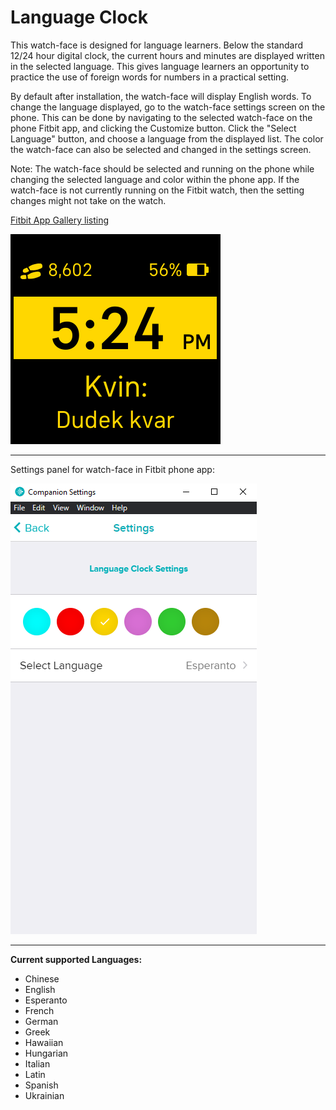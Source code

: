 # Language Clock
This watch-face is designed for language learners. Below the standard 12/24 hour digital clock, the current hours and minutes are displayed written in the selected language. This gives language learners an opportunity to practice the use of foreign words for numbers in a practical setting. 

By default after installation, the watch-face will display English words. To change the language displayed, go to the watch-face settings screen on the phone. This can be done by navigating to the selected watch-face on the phone Fitbit app, and clicking the Customize button. Click the "Select Language" button, and choose a language from the displayed list. The color the watch-face can also be selected and changed in the settings screen. 

Note: The watch-face should be selected and running on the phone while changing the selected language and color within the phone app. If the watch-face is not currently running on the Fitbit watch, then the setting changes might not take on the watch. 

[Fitbit App Gallery listing](https://gallery.fitbit.com/details/7cbb3907-9a5c-413d-b066-77202726486c?key=0f7c31d1-c7cc-4bb4-8b95-341c4b53f7b8) 

![screenshot of watch-face](Screenshot.png)

---
Settings panel for watch-face in Fitbit phone app: 

![seetings panel in Fitbit phone app](Settings%20Panel.png)

---
**Current supported Languages:**
- Chinese 
- English  
- Esperanto 
- French  
- German  
- Greek  
- Hawaiian  
- Hungarian  
- Italian  
- Latin 
- Spanish 
- Ukrainian
